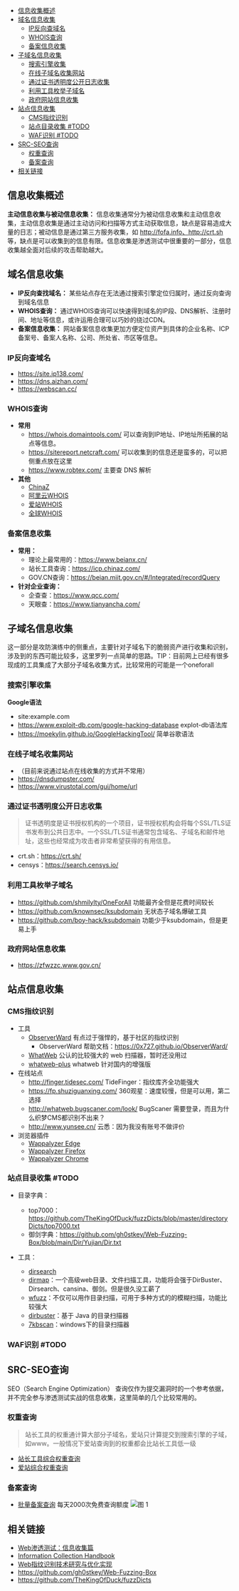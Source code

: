 - [信息收集概述](#信息收集概述)
- [域名信息收集](#域名信息收集)
  - [IP反向查域名](#ip反向查域名)
  - [WHOIS查询](#whois查询)
  - [备案信息收集](#备案信息收集)
- [子域名信息收集](#子域名信息收集)
  - [搜索引擎收集](#搜索引擎收集)
  - [在线子域名收集网站](#在线子域名收集网站)
  - [通过证书透明度公开日志收集](#通过证书透明度公开日志收集)
  - [利用工具枚举子域名](#利用工具枚举子域名)
  - [政府网站信息收集](#政府网站信息收集)
- [站点信息收集](#站点信息收集)
  - [CMS指纹识别](#cms指纹识别)
  - [站点目录收集 #TODO](#站点目录收集-todo)
  - [WAF识别 #TODO](#waf识别-todo)
- [SRC-SEO查询](#src-seo查询)
  - [权重查询](#权重查询)
  - [备案查询](#备案查询)
- [相关链接](#相关链接)

## 信息收集概述

**主动信息收集与被动信息收集：** 信息收集通常分为被动信息收集和主动信息收集，主动信息收集是通过主动访问和扫描等方式主动获取信息，缺点是容易造成大量的日志；被动信息是通过第三方服务收集，如 http://fofa.info、http://crt.sh 等，缺点是可以收集到的信息有限。信息收集是渗透测试中很重要的一部分，信息收集越全面对后续的攻击帮助越大。

## 域名信息收集

- **IP反向查找域名：** 某些站点存在无法通过搜索引擎定位归属时，通过反向查询到域名信息
- **WHOIS查询：** 通过WHOIS查询可以快速得到域名的IP段、DNS解析、注册时间、地址等信息，或许运用合理可以巧妙的绕过CDN。
- **备案信息收集：** 网站备案信息收集更加方便定位资产到具体的企业名称、ICP备案号、备案人名称、公司、所处省、市区等信息。

### IP反向查域名
- https://site.ip138.com/
- https://dns.aizhan.com/
- https://webscan.cc/

### WHOIS查询
- **常用**
  - https://whois.domaintools.com/ 可以查询到IP地址、IP地址所拓展的站点等信息。
  - https://sitereport.netcraft.com/ 可以收集到的信息还是蛮多的，可以把侧重点放在这里
  - https://www.robtex.com/ 主要查 DNS 解析
- **其他**
  - [ChinaZ](http://whois.chinaz.com/)
  - [阿里云WHOIS](https://whois.aliyun.com/whois/domain/)
  - [爱站WHOIS](https://whois.aizhan.com/)
  - [全球WHOIS](https://www.whois365.com/cn)

### 备案信息收集
- **常用：**
  - 理论上最常用的：https://www.beianx.cn/
  - 站长工具查询：https://icp.chinaz.com/
  - GOV.CN查询：https://beian.miit.gov.cn/#/Integrated/recordQuery
- **针对企业查询：**
  - 企查查：https://www.qcc.com/
  - 天眼查：https://www.tianyancha.com/

## 子域名信息收集
这一部分是攻防演练中的侧重点，主要针对子域名下的脆弱资产进行收集和识别，涉及到的东西可能比较多，这里罗列一点简单的思路。TIP：目前网上已经有很多现成的工具集成了大部分子域名收集方式，比较常用的可能是一个oneforall

### 搜索引擎收集
**Google语法**
- site:example.com
- https://www.exploit-db.com/google-hacking-database explot-db语法库
- https://moekylin.github.io/GoogleHackingTool/ 简单谷歌语法

### 在线子域名收集网站
- （目前来说通过站点在线收集的方式并不常用）
- https://dnsdumpster.com/
- https://www.virustotal.com/gui/home/url

### 通过证书透明度公开日志收集
>证书透明度是证书授权机构的一个项目，证书授权机构会将每个SSL/TLS证书发布到公共日志中。一个SSL/TLS证书通常包含域名、子域名和邮件地址，这些也经常成为攻击者非常希望获得的有用信息。
- crt.sh：https://crt.sh/
- censys：https://search.censys.io/

### 利用工具枚举子域名
- https://github.com/shmilylty/OneForAll 功能最齐全但是花费时间较长
- https://github.com/knownsec/ksubdomain 无状态子域名爆破工具
- https://github.com/boy-hack/ksubdomain 功能少于ksubdomain，但是更易上手

### 政府网站信息收集
- https://zfwzzc.www.gov.cn/

## 站点信息收集

### CMS指纹识别
- 工具
  - [ObserverWard](https://github.com/0x727/FingerprintHub) 有点过于强悍的，基于社区的指纹识别
    - ObserverWard 帮助文档：https://0x727.github.io/ObserverWard/
  - [WhatWeb](https://github.com/urbanadventurer/WhatWeb) 公认的比较强大的 web 扫描器，暂时还没用过
  - [whatweb-plus](https://github.com/winezer0/whatweb-plus) whatweb 针对国内的增强版
- 在线站点
  - http://finger.tidesec.com/ TideFinger：指纹库齐全功能强大
  - https://fp.shuziguanxing.com/ 360观星：速度较慢，但是可以用，第二选择
  - http://whatweb.bugscaner.com/look/ BugScaner 需要登录，而且为什么织梦CMS都识别不出来？
  - http://www.yunsee.cn/ 云悉：因为我没有账号不做评价
- 浏览器插件
  - [Wappalyzer Edge](https://microsoftedge.microsoft.com/addons/detail/wappalyzer-technology-p/mnbndgmknlpdjdnjfmfcdjoegcckoikn?hl=zh-CN)
  - [Wappalyzer Firefox](https://addons.mozilla.org/zh-CN/firefox/addon/wappalyzer/)
  - [Wappalyzer Chrome](https://chrome.google.com/webstore/detail/wappalyzer-technology-pro/gppongmhjkpfnbhagpmjfkannfbllamg?hl=zh-CN)

### 站点目录收集 #TODO

- 目录字典：
  - top7000：https://github.com/TheKingOfDuck/fuzzDicts/blob/master/directoryDicts/top7000.txt
  - 御剑字典：https://github.com/gh0stkey/Web-Fuzzing-Box/blob/main/Dir/Yujian/Dir.txt

- 工具：
  - [dirsearch](https://github.com/maurosoria/dirsearch)
  - [dirmap](https://github.com/H4ckForJob/dirmap)：一个高级web目录、文件扫描工具，功能将会强于DirBuster、Dirsearch、cansina、御剑。但是很久没工薪了
  - [wfuzz](../安全工具/ScanTools/wfuzz.md)：不仅可以用作目录扫描，可用于多种方式的的模糊扫描，功能比较强大
  - [dirbuster](https://sourceforge.net/projects/dirbuster/)：基于 Java 的目录扫描器
  - [7kbscan](https://github.com/7kbstorm/7kbscan-WebPathBrute/)：windows下的目录扫描器
### WAF识别 #TODO

## SRC-SEO查询

SEO（Search Engine Optimization） 查询仅作为提交漏洞时的一个参考依据，并不完全参与渗透测试实战的信息收集，这里简单的几个比较常用的。

### 权重查询
> 站长工具的权重通计算大部分子域名，爱站只计算提交到搜索引擎的子域，如www。一般情况下爱站查询到的权重都会比站长工具低一级
- [站长工具综合权重查询](https://rank.chinaz.com/all)
- [爱站综合权重查询](https://www.aizhan.com/cha)

### 备案查询
- [批量备案查询](http://www.jucha.com/beian/) 每天2000次免费查询额度
![图 1](../../@attachment/images/Security/Web安全/信息收集_1661477826713.png)  

## 相关链接

- [Web渗透测试：信息收集篇](https://www.freebuf.com/articles/network/251083.html)
- [Information Collection Handbook](https://qftm.github.io/Information_Collection_Handbook/)
- [Web指纹识别技术研究与优化实现](https://www.freebuf.com/articles/web/202560.html)
- https://github.com/gh0stkey/Web-Fuzzing-Box
- https://github.com/TheKingOfDuck/fuzzDicts